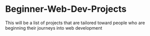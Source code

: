 # Beginner-Web-Dev-Projects
This will be a list of projects that are tailored toward people who are beginning their journeys into web development
